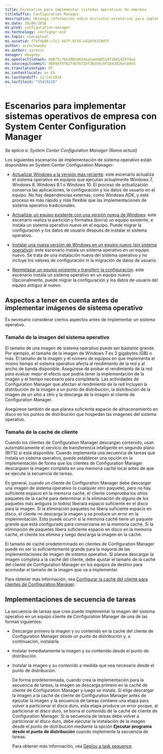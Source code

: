 ```yaml
---
title: Escenarios para implementar sistemas operativos de empresa
titleSuffix: Configuration Manager
description: Obtenga información sobre distintos escenarios para implementar sistemas operativos de empresa con System Center Configuration Manager.
ms.date: 10/06/2016
ms.prod: configuration-manager
ms.technology: configmgr-osd
ms.topic: conceptual
ms.assetid: f74fdb86-c7c2-447f-91f6-b42df6370d7f
author: aczechowski
ms.author: aaroncz
manager: dougeby
ms.openlocfilehash: 0d8f5cf6b30bb465dea5ae680510f16814287daa
ms.sourcegitcommit: 48098f9fb2f447672bf36d50c9f58a3d26acb9ed
ms.translationtype: HT
ms.contentlocale: es-ES
ms.lasthandoff: 12/14/2018
ms.locfileid: "53419128"
---
```

# <a name="scenarios-to-deploy-enterprise-operating-systems-with-system-center-configuration-manager"></a>Escenarios para implementar sistemas operativos de empresa con System Center Configuration Manager

*Se aplica a: System Center Configuration Manager (Rama actual)*

Los siguientes escenarios de implementación de sistema operativo están disponibles en System Center Configuration Manager:  

-   [Actualizar Windows a la versión más reciente](upgrade-windows-to-the-latest-version.md): este escenario actualiza el sistema operativo en equipos que ejecutan actualmente Windows 7, Windows 8, Windows 8.1 o Windows 10. El proceso de actualización conserva las aplicaciones, la configuración y los datos de usuario en el equipo. No hay dependencias externas, como Windows ADK, y este proceso es más rápido y más flexible que las implementaciones de sistema operativo tradicionales.  

-   [Actualizar un equipo existente con una versión nueva de Windows](refresh-an-existing-computer-with-a-new-version-of-windows.md): este escenario realiza la partición y formatea (borra) un equipo existente, e instala un sistema operativo nuevo en el equipo. Puede migrar la configuración y los datos de usuario después de instalar el sistema operativo.  

-   [Instalar una nueva versión de Windows en un equipo nuevo (sin sistema operativo)](install-new-windows-version-new-computer-bare-metal.md): este escenario instala un sistema operativo en un equipo nuevo. Se trata de una instalación nueva del sistema operativo y no incluye los valores de configuración ni la migración de datos de usuario.  

-   [Reemplazar un equipo existente y transferir la configuración](replace-an-existing-computer-and-transfer-settings.md): este escenario instala un sistema operativo en un equipo nuevo. Opcionalmente, puede migrar la configuración y los datos de usuario del equipo antiguo al nuevo.  

## <a name="things-to-consider-before-you-deploy-operating-system-images"></a>Aspectos a tener en cuenta antes de implementar imágenes de sistema operativo  
 Es necesario considerar ciertos aspectos antes de implementar un sistema operativo.  

### <a name="operating-system-image-size"></a>Tamaño de la imagen del sistema operativo  
 El tamaño de una imagen de sistema operativo puede ser bastante grande. Por ejemplo, el tamaño de la imagen de Windows 7 es 3 gigabytes (GB) o más. El tamaño de la imagen y el número de equipos en que implementa al mismo tiempo el sistema operativo afecta al rendimiento de la red y al ancho de banda disponible. Asegúrese de probar el rendimiento de la red para evaluar mejor el efecto que podría tener la implementación de la imagen y el tiempo necesario para completarla. Las actividades de Configuration Manager que afectan al rendimiento de la red incluyen la distribución de la imagen a un punto de distribución, la distribución de la imagen de un sitio a otro y la descarga de la imagen al cliente de Configuration Manager.  

 Asegúrese también de que planea suficiente espacio de almacenamiento en disco en los puntos de distribución que hospedan las imágenes del sistema operativo.  

### <a name="client-cache-size"></a>Tamaño de la caché de cliente  
 Cuando los clientes de Configuration Manager descargan contenido, usan automáticamente el servicio de transferencia inteligente en segundo plano (BITS) si está disponible. Cuando implementa una secuencia de tareas que instala un sistema operativo, puede establecer una opción en la implementación de forma que los clientes de Configuration Manager descarguen la imagen completa en una memoria caché local antes de que se ejecute la secuencia de tareas.  

 En general, cuando un cliente de Configuration Manager debe descargar una imagen de sistema operativo (o cualquier otro paquete), pero no hay suficiente espacio en la memoria caché, el cliente comprueba los otros paquetes de la caché para determinar si la eliminación de alguno de los paquetes más antiguos (o todos) liberará espacio suficiente en el disco para la imagen. Si la eliminación paquetes no libera suficiente espacio en disco, el cliente no descarga la imagen y se produce un error en la implementación. Esto puede ocurrir si la memoria caché tiene un paquete grande que está configurado para conservarse en la memoria caché. Si la eliminación de paquetes libera suficiente espacio en disco en la memoria caché, el cliente los elimina y luego descarga la imagen en la caché.  

 El tamaño de caché predeterminado en clientes de Configuration Manager puede no ser lo suficientemente grande para la mayoría de las implementaciones de imagen de sistema operativo. Si planea descargar la imagen completa a la caché del cliente, debe ajustar el tamaño de la caché del cliente de Configuration Manager en los equipos de destino para acomodar el tamaño de la imagen que va a implementar.  

 Para obtener más información, vea [Configurar la caché del cliente para clientes de Configuration Manager](../../core/clients/manage/manage-clients.md#BKMK_ClientCache).  

## <a name="task-sequence-deployments"></a>Implementaciones de secuencia de tareas  
 La secuencia de tareas que cree puede implementar la imagen del sistema operativo en un equipo cliente de Configuration Manager de una de las formas siguientes:  

- Descargar primero la imagen y su contenido en la caché del cliente de Configuration Manager desde un punto de distribución y, a continuación, instalarla.  

- Instalar inmediatamente la imagen y su contenido desde el punto de distribución.  

- Instalar la imagen y su contenido a medida que sea necesario desde el punto de distribución.  

  De forma predeterminada, cuando crea la implementación para la secuencia de tareas, la imagen se descarga primero en la caché de cliente de Configuration Manager y luego se instala. Si elige descargar la imagen a la caché de cliente de Configuration Manager antes de ejecutar la imagen y la secuencia de tareas contiene una etapa para volver a particionar el disco duro, esta etapa produce un error porque, al particionar el disco duro, se borra el contenido de la caché de cliente de Configuration Manager. Si la secuencia de tareas debe volver a particionar el disco duro, debe ejecutar la instalación de la imagen desde el punto de distribución mediante la opción **Ejecutar programa desde el punto de distribución**  cuando implemente la secuencia de tareas.  

  Para obtener más información, vea [Deploy a task sequence](manage-task-sequences-to-automate-tasks.md#BKMK_DeployTS).  
